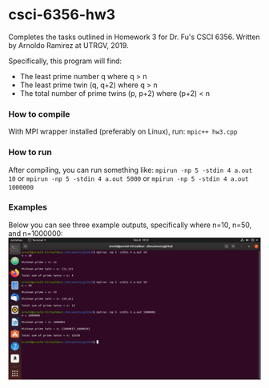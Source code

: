 # csci-6356-hw3
Completes the tasks outlined in Homework 3 for Dr. Fu's CSCI 6356.
Written by Arnoldo Ramirez at UTRGV, 2019.

Specifically, this program will find:
- The least prime number q where q > n
- The least prime twin (q, q+2) where q > n
- The total number of prime twins (p, p+2) where (p+2) < n

### How to compile
With MPI wrapper installed (preferably on Linux), run:
`mpic++ hw3.cpp`

### How to run
After compiling, you can run something like:
`mpirun -np 5 -stdin 4 a.out 10`
or
`mpirun -np 5 -stdin 4 a.out 5000`
or
`mpirun -np 5 -stdin 4 a.out 1000000`

### Examples
Below you can see three example outputs,
specifically where n=10, n=50, and n=1000000:
![Example](/docs/example.png?raw=true)